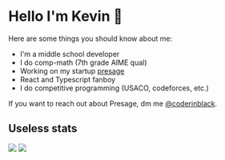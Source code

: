 # Hello I'm Kevin 👋
Here are some things you should know about me:
- I'm a middle school developer
- I do comp-math (7th grade AIME qual)
- Working on my startup [presage](https://github.com/coderinblack08/presage)
- React and Typescript fanboy
- I do competitive programming (USACO, codeforces, etc.)

If you want to reach out about Presage, dm me [@coderinblack](https://twitter.com/coderinblack).

## Useless stats

![](https://github-readme-stats.vercel.app/api/top-langs/?username=coderinblack08&layout=compact&theme=onedark&langs_count=15)
![](https://github-readme-stats.vercel.app/api?username=coderinblack08)
